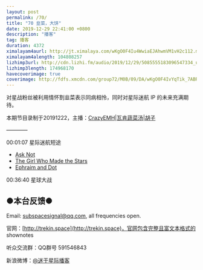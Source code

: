 ```yaml
---
layout: post
permalink: /70/
title: "70 韭菜，大饼"
date: 2019-12-29 22:41:00 +0800
description: "播客"
tag: 播客 
duration: 4372
ximalayam4aurl: http://jt.ximalaya.com/wKgO0F4Iu4WwiaEJAhwmVM1vH2c112.m4a?channel=rss&amp;album_id=3135361&amp;track_id=240515554&amp;uid=6418191&amp;jt=http://audio.xmcdn.com/group72/M01/09/7D/wKgO0F4Iu4WwiaEJAhwmVM1vH2c112.m4a
ximalayam4alength: 104808257
lizhimp3url: http://cdn.lizhi.fm/audio/2019/12/29/5085555183096547334_ud.mp3
lizhimp3length: 174968170
havecoverimage: true
coverimage: http://fdfs.xmcdn.com/group72/M0B/09/DA/wKgO0F4IvYqTik_7ABRpl1pZpK4531.png
---  
```


对星战粉丝被利用情怀割韭菜表示同病相怜，同时对星际迷航 IP 的未来充满期待。

本期节目录制于20191222，主播：[CrazyEMH](mailto:emh@trekin.space)\|[瓦肯蔬菜汤](http://weibo.com/u/5013547255)\|[胡子](https://weibo.com/p/1005051764117203)

————

00:01:07 星际迷航短途

- [Ask Not](https://memory-alpha.fandom.com/wiki/Ask_Not_(episode))
- [The Girl Who Made the Stars](https://memory-alpha.fandom.com/wiki/The_Girl_Who_Made_the_Stars_(episode))
- [Ephraim and Dot](https://memory-alpha.fandom.com/wiki/Ephraim_and_Dot_(episode))

00:36:40 星球大战

## ●本台反馈●

Email: [subspacesignal@qq.com](mailto:subspacesignal@qq.com), all frequencies open.

官网：[http://trekin.space](http://trekin.space)，官网包含完整且富文本格式的 shownotes

听众交流群：QQ群号 591546843

新浪微博：[@迷于星际播客](http://weibo.com/lostinst)
